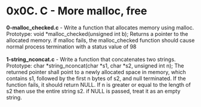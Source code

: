 # 0x0C. C - More malloc, free<br/>
**0-malloc_checked.c** - Write a function that allocates memory using malloc. Prototype: void *malloc_checked(unsigned int b); Returns a pointer to the allocated memory. if malloc fails, the malloc_checked function should cause normal process termination with a status value of 98<br/><br/>
**1-string_nconcat.c** - Write a function that concatenates two strings. Prototype: char *string_nconcat(char *s1, char *s2, unsigned int n); The returned pointer shall point to a newly allocated space in memory, which contains s1, followed by the first n bytes of s2, and null terminated. If the function fails, it should return NULL. If n is greater or equal to the length of s2 then use the entire string s2. if NULL is passed, treat it as an empty string.<br/><br/>
